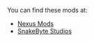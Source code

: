 You can find these mods at:
* [Nexus Mods](https://next.nexusmods.com/profile/snakebytestudios/mods?gameId=1303)
* [SnakeByte Studios](https://www.snakebytestudios.com/projects/mods/stardew-valley-mods/)
